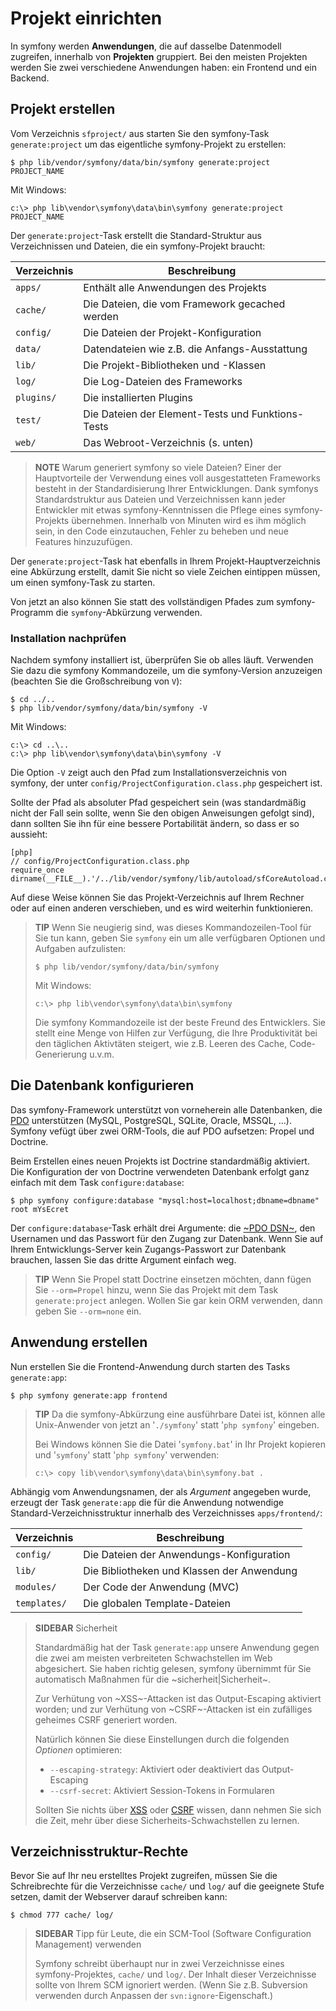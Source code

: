 Projekt einrichten
==================

In symfony werden **Anwendungen**, die auf dasselbe Datenmodell zugreifen,
innerhalb von **Projekten** gruppiert. Bei den meisten Projekten werden Sie zwei
verschiedene Anwendungen haben: ein Frontend und ein Backend.

Projekt erstellen
-----------------

Vom Verzeichnis `sfproject/` aus starten Sie den symfony-Task
`generate:project` um das eigentliche symfony-Projekt zu erstellen:

    $ php lib/vendor/symfony/data/bin/symfony generate:project PROJECT_NAME

Mit Windows:

    c:\> php lib\vendor\symfony\data\bin\symfony generate:project PROJECT_NAME

Der `generate:project`-Task erstellt die Standard-Struktur aus Verzeichnissen und
Dateien, die ein symfony-Projekt braucht:

 | Verzeichnis | Beschreibung
 | ----------- | --------------------------------------------------
 | `apps/`     | Enthält alle Anwendungen des Projekts
 | `cache/`    | Die Dateien, die vom Framework gecached werden
 | `config/`   | Die Dateien der Projekt-Konfiguration
 | `data/`     | Datendateien wie z.B. die Anfangs-Ausstattung
 | `lib/`      | Die Projekt-Bibliotheken und -Klassen
 | `log/`      | Die Log-Dateien des Frameworks
 | `plugins/`  | Die installierten Plugins
 | `test/`     | Die Dateien der Element-Tests und Funktions-Tests
 | `web/`      | Das Webroot-Verzeichnis (s. unten)

>**NOTE**
>Warum generiert symfony so viele Dateien? Einer der Hauptvorteile der
>Verwendung eines voll ausgestatteten Frameworks besteht in der Standardisierung
>Ihrer Entwicklungen. Dank symfonys Standardstruktur aus Dateien und
>Verzeichnissen kann jeder Entwickler mit etwas symfony-Kenntnissen die Pflege
>eines symfony-Projekts übernehmen. Innerhalb von Minuten wird es ihm möglich
>sein, in den Code einzutauchen, Fehler zu beheben und neue Features hinzuzufügen.

Der `generate:project`-Task hat ebenfalls in Ihrem Projekt-Hauptverzeichnis eine
Abkürzung erstellt, damit Sie nicht so viele Zeichen eintippen müssen, um einen
symfony-Task zu starten.

Von jetzt an also können Sie statt des vollständigen Pfades zum symfony-Programm
die `symfony`-Abkürzung verwenden.

### Installation nachprüfen

Nachdem symfony installiert ist, überprüfen Sie ob alles läuft. Verwenden Sie 
dazu die symfony Kommandozeile, um die symfony-Version anzuzeigen (beachten Sie 
die Großschreibung von `V`):

    $ cd ../..
    $ php lib/vendor/symfony/data/bin/symfony -V

Mit Windows:

    c:\> cd ..\..
    c:\> php lib\vendor\symfony\data\bin\symfony -V

Die Option `-V` zeigt auch den Pfad zum Installationsverzeichnis von symfony, der 
unter `config/ProjectConfiguration.class.php` gespeichert ist.

Sollte der Pfad als absoluter Pfad gespeichert sein (was standardmäßig nicht der 
Fall sein sollte, wenn Sie den obigen Anweisungen gefolgt sind), dann sollten 
Sie ihn für eine bessere Portabilität ändern, so dass er so aussieht:

    [php]
    // config/ProjectConfiguration.class.php
    require_once dirname(__FILE__).'/../lib/vendor/symfony/lib/autoload/sfCoreAutoload.class.php';

Auf diese Weise können Sie das Projekt-Verzeichnis auf Ihrem Rechner oder auf 
einen anderen verschieben, und es wird weiterhin funktionieren.

>**TIP**
>Wenn Sie neugierig sind, was dieses Kommandozeilen-Tool für Sie tun kann, geben 
>Sie `symfony` ein um alle verfügbaren Optionen und Aufgaben aufzulisten:
>
>     $ php lib/vendor/symfony/data/bin/symfony
>
>Mit Windows:
>
>     c:\> php lib\vendor\symfony\data\bin\symfony
>
>Die symfony Kommandozeile ist der beste Freund des Entwicklers. Sie stellt eine 
>Menge von Hilfen zur Verfügung, die Ihre Produktivität bei den täglichen 
>Aktivtäten steigert, wie z.B. Leeren des Cache, Code-Generierung u.v.m.

Die Datenbank konfigurieren
---------------------------

Das symfony-Framework unterstützt von vorneherein alle Datenbanken, die
[PDO](http://www.php.net/PDO) unterstützen (MySQL, PostgreSQL, SQLite, Oracle,
MSSQL, ...). Symfony vefügt über zwei ORM-Tools, die auf PDO aufsetzen: Propel
und Doctrine.

Beim Erstellen eines neuen Projekts ist Doctrine standardmäßig aktiviert. Die
Konfiguration der von Doctrine verwendeten Datenbank erfolgt ganz einfach mit
dem Task `configure:database`:

    $ php symfony configure:database "mysql:host=localhost;dbname=dbname" root mYsEcret

Der `configure:database`-Task erhält drei Argumente: die
[~PDO DSN~](http://www.php.net/manual/en/pdo.drivers.php), den Usernamen und das
Passwort für den Zugang zur Datenbank. Wenn Sie auf Ihrem Entwicklungs-Server
kein Zugangs-Passwort zur Datenbank brauchen, lassen Sie das dritte Argument
einfach weg.

>**TIP**
>Wenn Sie Propel statt Doctrine einsetzen möchten, dann fügen Sie `--orm=Propel`
>hinzu, wenn Sie das Projekt mit dem Task `generate:project` anlegen. Wollen Sie
>gar kein ORM verwenden, dann geben Sie `--orm=none` ein.

Anwendung erstellen
-------------------

Nun erstellen Sie die Frontend-Anwendung durch starten des Tasks `generate:app`:

    $ php symfony generate:app frontend

>**TIP**
>Da die symfony-Abkürzung eine ausführbare Datei ist, können alle Unix-Anwender
>von jetzt an '`./symfony`' statt '`php symfony`'  eingeben.
>
>Bei Windows können Sie die Datei '`symfony.bat`' in Ihr Projekt kopieren und
>'`symfony`' statt '`php symfony`' verwenden:
>
>     c:\> copy lib\vendor\symfony\data\bin\symfony.bat .

Abhängig vom Anwendungsnamen, der als *Argument* angegeben wurde, erzeugt der
Task `generate:app` die für die Anwendung notwendige Standard-Verzeichnisstruktur
innerhalb des Verzeichnisses `apps/frontend/`:

 | Verzeichnis  | Beschreibung
 | ------------ | -------------------------------------
 | `config/`    | Die Dateien der Anwendungs-Konfiguration
 | `lib/`       | Die Bibliotheken und Klassen der Anwendung
 | `modules/`   | Der Code der Anwendung (MVC)
 | `templates/` | Die globalen Template-Dateien

>**SIDEBAR**
>Sicherheit
>
>Standardmäßig hat der Task `generate:app` unsere Anwendung gegen die zwei am
>meisten verbreiteten Schwachstellen im Web abgesichert. Sie haben richtig
>gelesen, symfony übernimmt für Sie automatisch Maßnahmen für die
>~sicherheit|Sicherheit~.
>
>Zur Verhütung von ~XSS~-Attacken ist das Output-Escaping aktiviert worden; und
>zur Verhütung von ~CSRF~-Attacken ist ein zufälliges geheimes CSRF generiert
>worden.
>
>Natürlich können Sie diese Einstellungen durch die folgenden *Optionen*
>optimieren:
>
>  * `--escaping-strategy`: Aktiviert oder deaktiviert das Output-Escaping
>  * `--csrf-secret`: Aktiviert Session-Tokens in Formularen
>
>Sollten Sie nichts über
>[XSS](http://de.wikipedia.org/wiki/Cross-Site_Scripting) oder
>[CSRF](http://de.wikipedia.org/wiki/CSRF) wissen, dann nehmen Sie sich die Zeit,
>mehr über diese Sicherheits-Schwachstellen zu lernen.

Verzeichnisstruktur-Rechte
--------------------------

Bevor Sie auf Ihr neu erstelltes Projekt zugreifen, müssen Sie die Schreibrechte
für die Verzeichnisse `cache/` und `log/` auf die geeignete Stufe setzen, damit
der Webserver darauf schreiben kann:

    $ chmod 777 cache/ log/

>**SIDEBAR**
>Tipp für Leute, die ein SCM-Tool (Software Configuration Management) verwenden
>
>Symfony schreibt überhaupt nur in zwei Verzeichnisse eines symfony-Projektes,
>`cache/` und `log/`. Der Inhalt dieser Verzeichnisse sollte von Ihrem SCM
>ignoriert werden. (Wenn Sie z.B. Subversion verwenden durch Anpassen der
>`svn:ignore`-Eigenschaft.)
